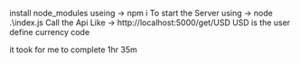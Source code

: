 install node_modules useing -> npm i
To start the Server using -> node .\index.js
Call the Api Like -> http://localhost:5000/get/USD
USD is the user define currency code

it took for me to complete 1hr 35m
